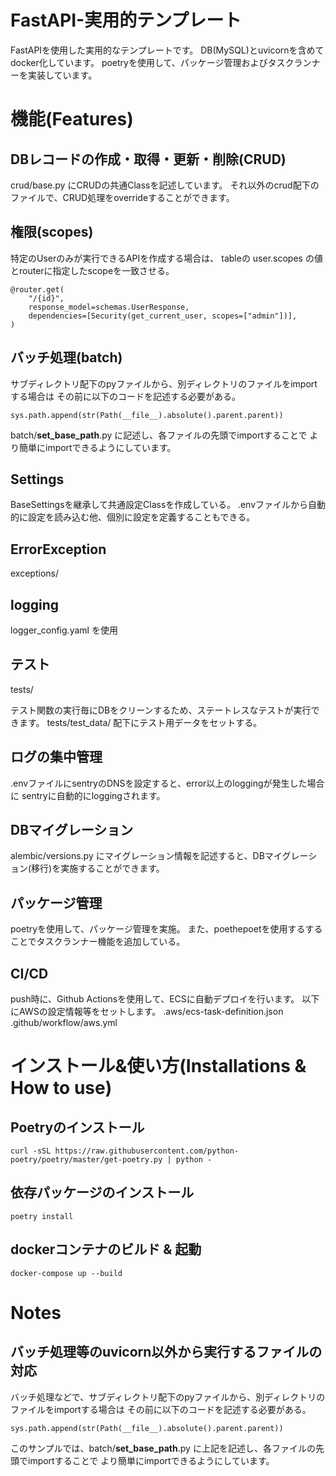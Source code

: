 FastAPI-実用的テンプレート
====
FastAPIを使用した実用的なテンプレートです。
DB(MySQL)とuvicornを含めてdocker化しています。
poetryを使用して、パッケージ管理およびタスクランナーを実装しています。


# 機能(Features)

## DBレコードの作成・取得・更新・削除(CRUD)
crud/base.py にCRUDの共通Classを記述しています。
それ以外のcrud配下のファイルで、CRUD処理をoverrideすることができます。

## 権限(scopes)
特定のUserのみが実行できるAPIを作成する場合は、
tableの user.scopes の値とrouterに指定したscopeを一致させる。

```
@router.get(
    "/{id}",
    response_model=schemas.UserResponse,
    dependencies=[Security(get_current_user, scopes=["admin"])],
)
```

## バッチ処理(batch)
サブディレクトリ配下のpyファイルから、別ディレクトリのファイルをimportする場合は
その前に以下のコードを記述する必要がある。

```
sys.path.append(str(Path(__file__).absolute().parent.parent))
```

batch/__set_base_path__.py に記述し、各ファイルの先頭でimportすることで
より簡単にimportできるようにしています。


## Settings
BaseSettingsを継承して共通設定Classを作成している。
.envファイルから自動的に設定を読み込む他、個別に設定を定義することもできる。

## ErrorException
exceptions/

## logging
logger_config.yaml を使用

## テスト
tests/

テスト関数の実行毎にDBをクリーンするため、ステートレスなテストが実行できます。
tests/test_data/ 配下にテスト用データをセットする。

## ログの集中管理
.envファイルにsentryのDNSを設定すると、error以上のloggingが発生した場合に
sentryに自動的にloggingされます。

## DBマイグレーション
alembic/versions.py にマイグレーション情報を記述すると、DBマイグレーション(移行)を実施することができます。


## パッケージ管理
poetryを使用して、パッケージ管理を実施。
また、poethepoetを使用するすることでタスクランナー機能を追加している。


## CI/CD
push時に、Github Actionsを使用して、ECSに自動デプロイを行います。
以下にAWSの設定情報等をセットします。
.aws/ecs-task-definition.json
.github/workflow/aws.yml

# インストール&使い方(Installations & How to use)
## Poetryのインストール
```
curl -sSL https://raw.githubusercontent.com/python-poetry/poetry/master/get-poetry.py | python -
```

## 依存パッケージのインストール
```
poetry install
```

## dockerコンテナのビルド & 起動
```
docker-compose up --build
```

# Notes

## バッチ処理等のuvicorn以外から実行するファイルの対応
バッチ処理などで、サブディレクトリ配下のpyファイルから、別ディレクトリのファイルをimportする場合は
その前に以下のコードを記述する必要がある。
```
sys.path.append(str(Path(__file__).absolute().parent.parent))
```

このサンプルでは、batch/__set_base_path__.py に上記を記述し、各ファイルの先頭でimportすることで
より簡単にimportできるようにしています。


